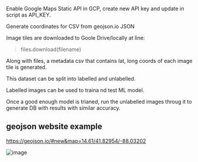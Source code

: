 Enable Google Maps Static API in GCP, create new API key and update in script as API_KEY.

Generate coordinates for CSV from geojson.io JSON

Image tiles are downloaded to Goole Drive/locally at line:
> files.download(filename)

Along with files, a metadata csv that contains lat, long coords of each image tile is generated.

This dataset can be split into labelled and unlabelled.

Labelled images can be used to traina nd test ML model.

Once a good enough model is trianed, run the unlabelled images throug it to generate DB with results with similar accuracy.

## geojson website example 
https://geojson.io/#new&map=14.61/41.82954/-88.03202

![image](https://github.com/rakshajp/solar-research/assets/134439658/ca895ca3-3eed-439c-b471-479e58205856)

